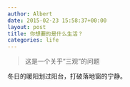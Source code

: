 ```yaml
---
author: Albert
date: 2015-02-23 15:58:37+00:00
layout: post
title: 你想要的是什么生活？
categories: life
---
```


> 这是一个关乎“三观”的问题

冬日的暖阳划过阳台，打破落地窗的宁静。
